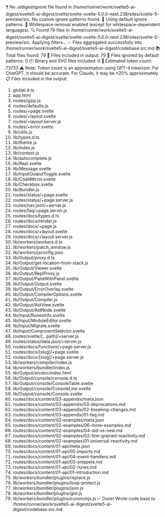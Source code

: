 ❓ No .aidigestignore file found in /home/runner/work/svelte5-ai-digest/svelte5-ai-digest/svelte/svelte-svelte-5.0.0-next.238/sites/svelte-5-preview/src.
No custom ignore patterns found.
🚫 Using default ignore patterns.
🧹 Whitespace removal enabled (except for whitespace-dependent languages).
🔍 Found 79 files in /home/runner/work/svelte5-ai-digest/svelte5-ai-digest/svelte/svelte-svelte-5.0.0-next.238/sites/svelte-5-preview/src. Applying filters...
✅ Files aggregated successfully into /home/runner/work/svelte5-ai-digest/svelte5-ai-digest/codebase.src.md
📚 Total files found: 79
📎 Files included in output: 79
🚫 Files ignored by default patterns: 0
📦 Binary and SVG files included: 0
🔢 Estimated token count: 73733
⚠️ Note: Token count is an approximation using GPT-4 tokenizer. For ChatGPT, it should be accurate. For Claude, it may be ±20% approximately.
📋 Files included in the output:
1. global.d.ts
2. app.html
3. routes/gzip.js
4. routes/defaults.js
5. routes/+page.svelte
6. routes/+layout.svelte
7. routes/+layout.server.js
8. routes/+error.svelte
9. lib/utils.js
10. lib/types.d.ts
11. lib/theme.js
12. lib/index.js
13. lib/context.js
14. lib/autocomplete.js
15. lib/Repl.svelte
16. lib/Message.svelte
17. lib/InputOutputToggle.svelte
18. lib/CodeMirror.svelte
19. lib/Checkbox.svelte
20. lib/Bundler.js
21. routes/status/+page.svelte
22. routes/status/+page.server.js
23. routes/nav.json/+server.js
24. routes/faq/+page.server.js
25. routes/docs/types.d.ts
26. routes/docs/render.js
27. routes/docs/+page.js
28. routes/docs/+layout.svelte
29. routes/docs/+layout.server.js
30. lib/workers/workers.d.ts
31. lib/workers/patch_window.js
32. lib/workers/jsconfig.json
33. lib/Output/proxy.d.ts
34. lib/Output/get-location-from-stack.js
35. lib/Output/Viewer.svelte
36. lib/Output/ReplProxy.js
37. lib/Output/PaneWithPanel.svelte
38. lib/Output/Output.svelte
39. lib/Output/ErrorOverlay.svelte
40. lib/Output/CompilerOptions.svelte
41. lib/Output/Compiler.js
42. lib/Output/AstView.svelte
43. lib/Output/AstNode.svelte
44. lib/Input/RunesInfo.svelte
45. lib/Input/ModuleEditor.svelte
46. lib/Input/Migrate.svelte
47. lib/Input/ComponentSelector.svelte
48. routes/svelte/[...path]/+server.js
49. routes/status/data.json/+server.js
50. routes/docs/functions/+page.server.js
51. routes/docs/[slug]/+page.svelte
52. routes/docs/[slug]/+page.server.js
53. lib/workers/compiler/index.js
54. lib/workers/bundler/index.js
55. lib/Output/srcdoc/index.html
56. lib/Output/console/console.d.ts
57. lib/Output/console/ConsoleTable.svelte
58. lib/Output/console/ConsoleLine.svelte
59. lib/Output/console/Console.svelte
60. routes/docs/content/03-appendix/meta.json
61. routes/docs/content/03-appendix/03-deprecations.md
62. routes/docs/content/03-appendix/02-breaking-changes.md
63. routes/docs/content/03-appendix/01-faq.md
64. routes/docs/content/02-examples/meta.json
65. routes/docs/content/02-examples/06-more-examples.md
66. routes/docs/content/02-examples/04-old-vs-new.md
67. routes/docs/content/02-examples/02-fine-grained-reactivity.md
68. routes/docs/content/02-examples/01-universal-reactivity.md
69. routes/docs/content/01-api/meta.json
70. routes/docs/content/01-api/05-imports.md
71. routes/docs/content/01-api/04-event-handlers.md
72. routes/docs/content/01-api/03-snippets.md
73. routes/docs/content/01-api/02-runes.md
74. routes/docs/content/01-api/01-introduction.md
75. lib/workers/bundler/plugins/replace.js
76. lib/workers/bundler/plugins/loop-protect.js
77. lib/workers/bundler/plugins/json.js
78. lib/workers/bundler/plugins/glsl.js
79. lib/workers/bundler/plugins/commonjs.js
✅ Done! Wrote code base to /home/runner/work/svelte5-ai-digest/svelte5-ai-digest/codebase.src.md
